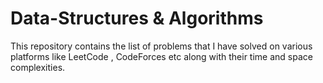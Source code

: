 # Data-Structures & Algorithms

This repository contains the list of problems that I have solved on various platforms like LeetCode , CodeForces etc along with their time and space complexities.
